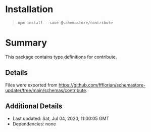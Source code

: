 # Installation
> `npm install --save @schemastore/contribute`

# Summary
This package contains type definitions for contribute.

## Details
Files were exported from https://github.com/ffflorian/schemastore-updater/tree/main/schemas/contribute.

## Additional Details
* Last updated: Sat, Jul 04, 2020, 11:00:05 GMT
* Dependencies: none
